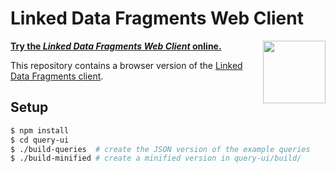 # Linked Data Fragments Web Client

**[Try the _Linked Data Fragments Web Client_ online.](http://client.linkeddatafragments.org/)**
[<img src="http://linkeddatafragments.org/images/logo.svg" width="100" align="right" alt="" />](http://linkeddatafragments.org/)

This repository contains a browser version of the [Linked Data Fragments client](https://github.com/LinkedDataFragments/Client).

## Setup
```bash
$ npm install
$ cd query-ui
$ ./build-queries  # create the JSON version of the example queries
$ ./build-minified # create a minified version in query-ui/build/
```
